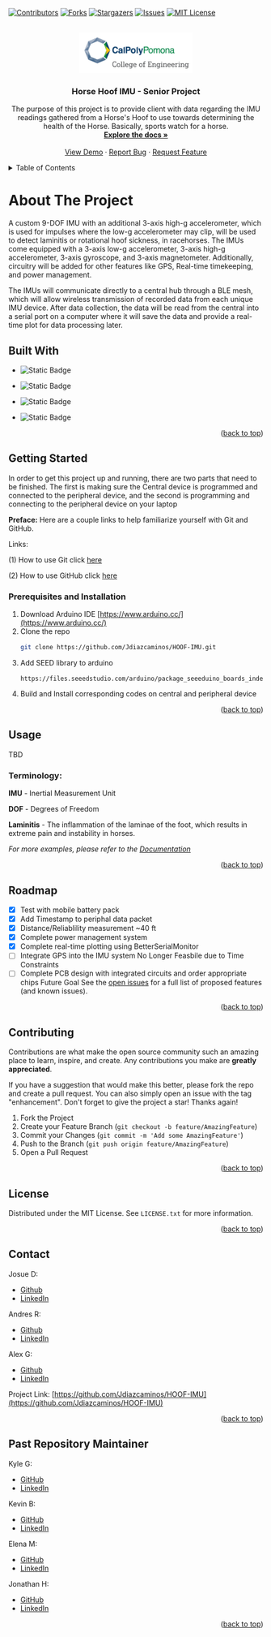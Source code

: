 <a name="readme-top"></a>

<!-- PROJECT SHIELDS -->
<!--test
*** I'm using markdown "reference style" links for readability.
*** Reference links are enclosed in brackets [ ] instead of parentheses ( ).
*** See the bottom of this document for the declaration of the reference variables
*** for contributors-url, forks-url, etc. This is an optional, concise syntax you may use.
*** https://www.markdownguide.org/basic-syntax/#reference-style-links
-->

[![Contributors][contributors-shield]][contributors-url]
[![Forks][forks-shield]][forks-url]
[![Stargazers][stars-shield]][stars-url]
[![Issues][issues-shield]][issues-url]
[![MIT License][license-shield]][license-url]

<!-- PROJECT LOGO -->
<br />
<div align="center">
  <a href="https://github.com/Jdiazcaminos/HOOF-IMU">
    <img src="logo.png" alt="Logo" width="auto" height="80">
  </a>

<h3 align="center">Horse Hoof IMU - Senior Project</h3>

  <p align="center">
    The purpose of this project is to provide client with data regarding the IMU readings gathered from a Horse's Hoof to use towards determining the health of the Horse. Basically, sports watch for a horse.
    <br />
    <a href="https://github.com/Jdiazcaminos/HOOF-IMU"><strong>Explore the docs »</strong></a>
    <br />
    <br />
    <a href="https://github.com/Jdiazcaminos/HOOF-IMU">View Demo</a>
    ·
    <a href="https://github.com/Jdiazcaminos/HOOF-IMU/issues/new?labels=bug&template=bug-report---.md">Report Bug</a>
    ·
    <a href="https://github.com/Jdiazcaminos/HOOF-IMU/issues/new?labels=enhancement&template=feature-request---.md">Request Feature</a>
  </p>
</div>

<!-- TABLE OF CONTENTS -->
<details>
  <summary>Table of Contents</summary>
  <ol>
    <li>
      <a href="#about-the-project">About The Project</a>
      <ul>
        <li><a href="#built-with">Built With</a></li>
      </ul>
    </li>
    <li>
      <a href="#getting-started">Getting Started</a>
      <ul>
        <li><a href="#prerequisites">Prerequisites</a></li>
        <li><a href="#installation">Installation</a></li>
      </ul>
    </li>
    <li><a href="#usage">Usage</a></li>
    <li><a href="#roadmap">Roadmap</a></li>
    <li><a href="#contributing">Contributing</a></li>
    <li><a href="#license">License</a></li>
    <li><a href="#contact">Contact</a></li>
    <li><a href="#acknowledgments">Acknowledgments</a></li>
  </ol>
</details>

<!-- ABOUT THE PROJECT -->

# About The Project

A custom 9-DOF IMU with an additional 3-axis high-g accelerometer, which is used for impulses where the low-g accelerometer may clip, will be used to detect laminitis or rotational hoof sickness, in racehorses. The IMUs come equipped with a 3-axis low-g accelerometer, 3-axis high-g accelerometer, 3-axis gyroscope, and 3-axis magnetometer. Additionally, circuitry will be added for other features like GPS, Real-time timekeeping, and power management.

The IMUs will communicate directly to a central hub through a BLE mesh, which will allow wireless transmission of recorded data from each unique IMU device. After data collection, the data will be read from the central into a serial port on a computer where it will save the data and provide a real-time plot for data processing later.

## Built With

- ![Static Badge](https://img.shields.io/badge/sparkfun-black?style=for-the-badge&logo=sparkfun&logoColor=white&labelColor=%23E53525)

- ![Static Badge](https://img.shields.io/badge/arduino-black?style=for-the-badge&logo=arduino&labelColor=%2300878F)

- ![Static Badge](https://img.shields.io/badge/C-black?style=for-the-badge&logo=c&logoColor=white&labelColor=%23A8B9CC)

- ![Static Badge](https://img.shields.io/badge/c%2B%2B-black?style=for-the-badge&logo=cplusplus&logoColor=white&labelColor=%2300599C)

<p align="right">(<a href="#readme-top">back to top</a>)</p>

<!-- GETTING STARTED -->

## Getting Started

In order to get this project up and running, there are two parts that need to be finished. The first is making sure the Central device is programmed and connected to the peripheral device, and the second is programming and connecting to the peripheral device on your laptop

**Preface:** Here are a couple links to help familiarize yourself with Git and GitHub.

Links:

(1) How to use Git click [here](https://youtu.be/USjZcfj8yxE?si=m7MtrsjsvbkFWDZs)

(2) How to use GitHub click [here](https://www.youtube.com/watch?v=nhNq2kIvi9s&ab_channel=ColtSteele)

### Prerequisites and Installation

1. Download Arduino IDE [https://www.arduino.cc/](https://www.arduino.cc/)
2. Clone the repo
   ```sh
   git clone https://github.com/Jdiazcaminos/HOOF-IMU.git
   ```
3. Add SEED library to arduino
   ```
   https://files.seeedstudio.com/arduino/package_seeeduino_boards_index.json
   ```
4. Build and Install corresponding codes on central and peripheral device

<p align="right">(<a href="#readme-top">back to top</a>)</p>

<!-- USAGE EXAMPLES -->

## Usage

TBD

### Terminology:

**IMU** - Inertial Measurement Unit

**DOF** - Degrees of Freedom

**Laminitis** - The inflammation of the laminae of the foot, which results in extreme pain and instability in horses.

_For more examples, please refer to the [Documentation](https://example.com)_

<p align="right">(<a href="#readme-top">back to top</a>)</p>

<!-- ROADMAP -->

## Roadmap

- [x] Test with mobile battery pack
- [x] Add Timestamp to periphal data packet
- [x] Distance/Reliablility measurement ~40 ft
- [x] Complete power management system
- [x] Complete real-time plotting using BetterSerialMonitor
- [ ] Integrate GPS into the IMU system No Longer Feasbile due to Time Constraints
- [ ] Complete PCB design with integrated circuits and order appropriate chips Future Goal
      See the [open issues](https://github.com/Jdiazcaminos/HOOF-IMU/issues) for a full list of proposed features (and known issues).

<p align="right">(<a href="#readme-top">back to top</a>)</p>

<!-- CONTRIBUTING -->

## Contributing

Contributions are what make the open source community such an amazing place to learn, inspire, and create. Any contributions you make are **greatly appreciated**.

If you have a suggestion that would make this better, please fork the repo and create a pull request. You can also simply open an issue with the tag "enhancement".
Don't forget to give the project a star! Thanks again!

1. Fork the Project
2. Create your Feature Branch (`git checkout -b feature/AmazingFeature`)
3. Commit your Changes (`git commit -m 'Add some AmazingFeature'`)
4. Push to the Branch (`git push origin feature/AmazingFeature`)
5. Open a Pull Request

<p align="right">(<a href="#readme-top">back to top</a>)</p>

<!-- LICENSE -->

## License

Distributed under the MIT License. See `LICENSE.txt` for more information.

<p align="right">(<a href="#readme-top">back to top</a>)</p>

<!-- CONTACT -->

## Contact

Josue D:

- [Github](https://github.com/Jdiazcaminos)
- [LinkedIn](https://www.linkedin.com/in/josuediaz-caminos/)

Andres R:

- [Github](https://github.com/Jdiazcaminos)
- [LinkedIn](https://www.linkedin.com/in/and-r/)

Alex G:

- [Github](https://github.com/)
- [LinkedIn](https://www.linkedin.com/in//)

Project Link: [https://github.com/Jdiazcaminos/HOOF-IMU](https://github.com/Jdiazcaminos/HOOF-IMU)

<p align="right">(<a href="#readme-top">back to top</a>)</p>

<!-- ACKNOWLEDGMENTS -->

## Past Repository Maintainer

Kyle G:

- [GitHub](https://github.com/kyobg)
- [LinkedIn](https://www.linkedin.com/in/kyle-b-garcia/)

Kevin B:

- [GitHub](https://github.com/kevinbrannan)
- [LinkedIn](https://www.linkedin.com/in/kevin-brannan-885446233/)

Elena M:

- [GitHub](https://github.com/evolutis101)
- [LinkedIn](https://www.linkedin.com/in/elenammontalvo/)

Jonathan H:

- [GitHub](https://github.com/Grlee316)
- [LinkedIn](https://www.linkedin.com/in/jhanbali/)

<p align="right">(<a href="#readme-top">back to top</a>)</p>

<!-- MARKDOWN LINKS & IMAGES -->
<!-- https://www.markdownguide.org/basic-syntax/#reference-style-links -->

[contributors-shield]: https://img.shields.io/github/contributors/Jdiazcaminos/HOOF-IMU.svg?style=for-the-badge
[contributors-url]: https://github.com/Jdiazcaminos/HOOF-IMU/graphs/contributors
[forks-shield]: https://img.shields.io/github/forks/Jdiazcaminos/HOOF-IMU.svg?style=for-the-badge
[forks-url]: https://github.com/Jdiazcaminos/HOOF-IMU/network/members
[stars-shield]: https://img.shields.io/github/stars/Jdiazcaminos/HOOF-IMU.svg?style=for-the-badge
[stars-url]: https://github.com/Jdiazcaminos/HOOF-IMU/stargazers
[issues-shield]: https://img.shields.io/github/issues/Jdiazcaminos/HOOF-IMU.svg?style=for-the-badge
[issues-url]: https://github.com/Jdiazcaminos/HOOF-IMU/issues
[license-shield]: https://img.shields.io/github/license/Jdiazcaminos/HOOF-IMU.svg?style=for-the-badge
[license-url]: https://github.com/Jdiazcaminos/HOOF-IMU/blob/master/LICENSE.txt
[linkedin-shield]: https://img.shields.io/badge/-LinkedIn-black.svg?style=for-the-badge&logo=linkedin&colorB=555
[Svelte.dev]: https://img.shields.io/badge/Svelte-4A4A55?style=for-the-badge&logo=svelte&logoColor=FF3E00
[Svelte-url]: https://svelte.dev/
[Laravel.com]: https://img.shields.io/badge/Laravel-FF2D20?style=for-the-badge&logo=laravel&logoColor=white
[Laravel-url]: https://laravel.com
